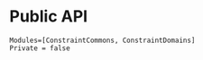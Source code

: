 # Public API

```@autodocs; canonical=false
Modules=[ConstraintCommons, ConstraintDomains]
Private = false
```